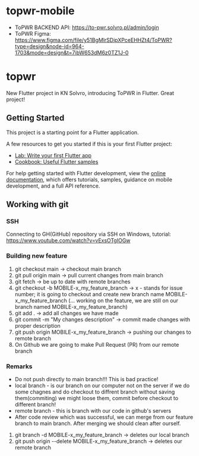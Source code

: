 # topwr-mobile

- ToPWR BACKEND API: https://to-pwr.solvro.pl/admin/login
- ToPWR Figma: https://www.figma.com/file/y51BgMlrSDipXPceEHHZt4/ToPWR?type=design&node-id=964-1703&mode=design&t=7ibW653dM6z0TZ1J-0

# topwr

New Flutter project in KN Solvro, introducing ToPWR in Flutter. Great project!

## Getting Started

This project is a starting point for a Flutter application.

A few resources to get you started if this is your first Flutter project:

- [Lab: Write your first Flutter app](https://docs.flutter.dev/get-started/codelab)
- [Cookbook: Useful Flutter samples](https://docs.flutter.dev/cookbook)

For help getting started with Flutter development, view the
[online documentation](https://docs.flutter.dev/), which offers tutorials,
samples, guidance on mobile development, and a full API reference.


## Working with git
### SSH
Connecting to GH(GitHub) repository via SSH on Windows, tutorial: https://www.youtube.com/watch?v=vExsOTgIOGw 
### Building new feature
1. git checkout main -> checkout main branch
2. git pull origin main -> pull current changes from main branch
3. git fetch -> be up to date with remote branches
4. git checkout -b MOBILE-x_my_feature_branch -> x - stands for issue number; it is going to checkout and create new branch name MOBILE-x_my_feature_branch
(... working on the feature, we are still on our branch named MOBILE-x_my_feature_branch)
5. git add . -> add all changes we have made
6. git commit -m "My changes description" -> commit made changes with proper description
7. git push origin MOBILE-x_my_feature_branch -> pushing our changes to remote branch
8. On Github we are going to make Pull Request (PR) from our remote branch
### Remarks
* Do not push directly to main branch!!! This is bad practice!
* local branch - is our branch on our computer not on the server if we do some chagnes and do checkout to diffrent branch without saving them(commiting) we might loose them, commit before checkout to different branch!
* remote branch - this is branch with our code in github's servers
* After code review which was successful, we can merge from our feature branch to main branch. After merging we should clean after ourself.
1. git branch -d  MOBILE-x_my_feature_branch -> deletes our local branch
2. git push origin --delete  MOBILE-x_my_feature_branch -> deletes our remote branch
 

